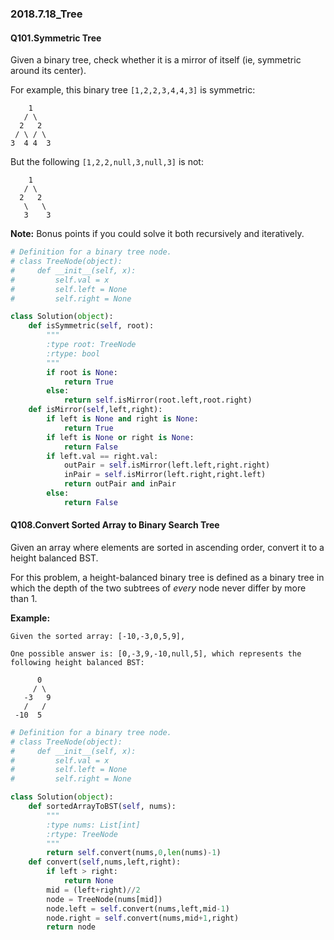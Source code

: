 ### 2018.7.18_Tree

#### Q101.Symmetric Tree

Given a binary tree, check whether it is a mirror of itself (ie, symmetric around its center).

For example, this binary tree `[1,2,2,3,4,4,3]` is symmetric:

```
    1
   / \
  2   2
 / \ / \
3  4 4  3
```

But the following `[1,2,2,null,3,null,3]` is not:

```
    1
   / \
  2   2
   \   \
   3    3
```

**Note:**
Bonus points if you could solve it both recursively and iteratively.

```python
# Definition for a binary tree node.
# class TreeNode(object):
#     def __init__(self, x):
#         self.val = x
#         self.left = None
#         self.right = None

class Solution(object):
    def isSymmetric(self, root):
        """
        :type root: TreeNode
        :rtype: bool
        """
        if root is None:
            return True
        else:
            return self.isMirror(root.left,root.right)
    def isMirror(self,left,right):
        if left is None and right is None:
            return True
        if left is None or right is None:
            return False
        if left.val == right.val:
            outPair = self.isMirror(left.left,right.right)
            inPair = self.isMirror(left.right,right.left)
            return outPair and inPair
        else:
            return False
```

#### Q108.Convert Sorted Array to Binary Search Tree

Given an array where elements are sorted in ascending order, convert it to a height balanced BST.

For this problem, a height-balanced binary tree is defined as a binary tree in which the depth of the two subtrees of *every* node never differ by more than 1.

**Example:**

```
Given the sorted array: [-10,-3,0,5,9],

One possible answer is: [0,-3,9,-10,null,5], which represents the following height balanced BST:

      0
     / \
   -3   9
   /   /
 -10  5
```

```python
# Definition for a binary tree node.
# class TreeNode(object):
#     def __init__(self, x):
#         self.val = x
#         self.left = None
#         self.right = None

class Solution(object):
    def sortedArrayToBST(self, nums):
        """
        :type nums: List[int]
        :rtype: TreeNode
        """
        return self.convert(nums,0,len(nums)-1)
    def convert(self,nums,left,right):
        if left > right:
            return None
        mid = (left+right)//2
        node = TreeNode(nums[mid])
        node.left = self.convert(nums,left,mid-1)
        node.right = self.convert(nums,mid+1,right)
        return node
```

